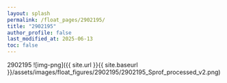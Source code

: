 ```yaml
---
layout: splash
permalink: /float_pages/2902195/
title: "2902195"
author_profile: false
last_modified_at: 2025-06-13
toc: false
---
```

 
2902195
![img-png]({{ site.url }}{{ site.baseurl }}/assets/images/float_figures/2902195/2902195_Sprof_processed_v2.png)